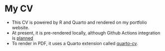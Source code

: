 # My CV
- This CV is powered by R and Quarto and rendered on my portfolio website.
- At present, it is pre-rendered locally, although Github Actions integration is [planned](https://github.com/bisacciamd/cv/issues/3)
- To render in PDF, it uses a Quarto extension called [quarto-cv](https://github.com/mps9506/quarto-cv).
